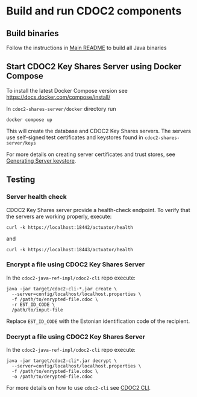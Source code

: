 # Build and run CDOC2 components

## Build binaries

Follow the instructions in [Main README](../README.md#building) to build all Java binaries

## Start CDOC2 Key Shares Server using Docker Compose

To install the latest Docker Compose version see https://docs.docker.com/compose/install/

In `cdoc2-shares-server/docker`  directory run
```
docker compose up
```

This will create the database and CDOC2 Key Shares servers.
The servers use self-signed test certificates and keystores found in `cdoc2-shares-server/keys`

For more details on creating server certificates and trust stores, see [Generating Server keystore](../keys/README.md).

## Testing

### Server health check

CDOC2 Key Shares server provide a health-check endpoint.
To verify that the servers are working properly, execute:

```
curl -k https://localhost:18442/actuator/health
```

and

```
curl -k https://localhost:18443/actuator/health
```

### Encrypt a file using CDOC2 Key Shares Server

In the `cdoc2-java-ref-impl/cdoc2-cli` repo execute:

```
java -jar target/cdoc2-cli-*.jar create \
  --server=config/localhost/localhost.properties \
  -f /path/to/enrypted-file.cdoc \
  -r EST_ID_CODE \
  /path/to/input-file
```

Replace `EST_ID_CODE` with the Estonian identification code of the recipient.

### Decrypt a file using CDOC2 Key Shares Server

In the `cdoc2-java-ref-impl/cdoc2-cli` repo execute:

```
java -jar target/cdoc2-cli*.jar decrypt \
  --server=config/localhost/localhost.properties \
  -f /path/to/enrypted-file.cdoc \
  -o /path/to/derypted-file.cdoc
```

For more details on how to use `cdoc2-cli` see [CDOC2 CLI](../cdoc2-cli/README.md).

